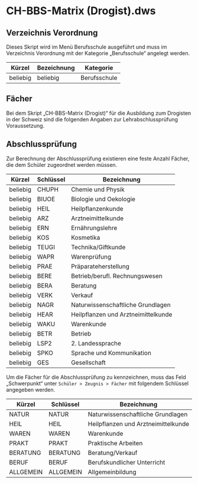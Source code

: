 # CH-BBS-Matrix (Drogist).dws

## Verzeichnis Verordnung

Dieses Skript wird im Menü Berufsschule ausgeführt und muss im Verzeichnis Verordnung mit der Kategorie „Berufsschule“ angelegt werden.

|Kürzel	|Bezeichnung|Kategorie|
|--|--|--|
|beliebig|beliebig|Berufsschule|

## Fächer

Bei dem Skript „CH-BBS-Matrix (Drogist)“ für die Ausbildung zum Drogisten in der Schweiz sind die folgenden Angaben zur Lehrabschlussprüfung Voraussetzung.

## Abschlussprüfung

Zur Berechnung der Abschlussprüfung existieren eine feste Anzahl Fächer, die dem Schüler zugeordnet werden müssen. 

|Kürzel	|Schlüssel|Bezeichnung|
|--|--|--|
|beliebig|	CHUPH	|Chemie und Physik|
|beliebig|	BIUOE	|Biologie und Oekologie|
|beliebig|	HEIL	|Heilpflanzenkunde|
|beliebig|	ARZ	|Arztneimittelkunde|
|beliebig|	ERN	|Ernährungslehre|
|beliebig|	KOS	|Kosmetika|
|beliebig|	TEUGI|	Technika/Giftkunde|
|beliebig|	WAPR|	Warenprüfung|
|beliebig|	PRAE|	Präparateherstellung|
|beliebig|	BERE|	Betrieb/berufl. Rechnungswesen|
|beliebig|	BERA|	Beratung|
|beliebig|	VERK|	Verkauf|
|beliebig|	NAGR|	Naturwissenschaftliche Grundlagen|
|beliebig|	HEAR|	Heilpflanzen und Arztneimittelkunde|
|beliebig|	WAKU|	Warenkunde|
|beliebig|	BETR|	Betrieb|
|beliebig|	LSP2|	2. Landessprache|
|beliebig|	SPKO	|Sprache und Kommunikation|
|beliebig|	GES	|Gesellschaft|

Um die Fächer für die Abschlussprüfung zu kennzeichnen, muss das Feld „Schwerpunkt“ unter ```Schüler > Zeugnis > Fächer``` mit folgendem Schlüssel angegeben werden.

|Kürzel	|Schlüssel|	Bezeichnung|
|--|--|--|
|NATUR	|NATUR	|Naturwissenschaftliche Grundlagen|
|HEIL	|HEIL	|Heilpflanzen und Arztneimittelkunde|
|WAREN	|WAREN	|Warenkunde|
|PRAKT	|PRAKT	|Praktische Arbeiten
|BERATUNG	|BERATUNG	|Beratung/Verkauf|
|BERUF|	BERUF	|Berufskundlicher Unterricht|
|ALLGEMEIN	|ALLGEMEIN	|Allgemeinbildung|

